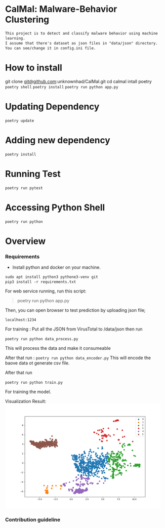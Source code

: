 # CalMal: Malware-Behavior Clustering

    This project is to detect and classify malware behavior using machine learning.
    I assume that there's dataset as json files in "data/json" directory. 
    You can see/change it in config.ini file. 

# How to install
git clone git@github.com:unknownhad/CalMal.git
cd calmal
intall poetry 
    `poetry shell`
    `poetry install`
    `poetry run python app.py`

# Updating Dependency
`poetry update`

# Adding new dependency
`poetry install`

# Running Test
`poetry run pytest`

# Accessing Python Shell
`poetry run python`


# Overview

###  Requirements

- Install python and docker on your machine.

```
sudo apt install python3 pythone3-venv git
pip3 install -r requirements.txt
```


For web service running, run this script:
> poetry run python app.py

Then, you can open browser to test prediction by uploading json file;
```
localhost:1234
```

For training : 
Put all the JSON from VirusTotal to  /data/json then run 

`poetry run python data_process.py`

This will process the data and make it consumeable 

After that run :
`poetry run python data_encoder.py`
This will encode the baove data ot generate csv file.

After that run 

`poetry run python train.py`

For training the model.

Visualization Result:
![Result image](visualize.png)

###  Contribution guideline
